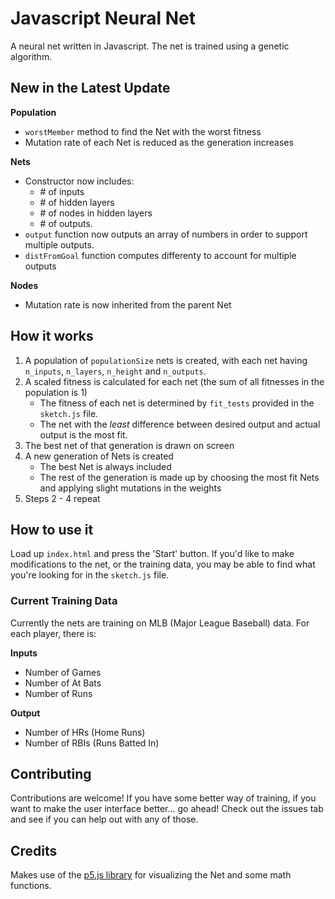 # Javascript Neural Net
A neural net written in Javascript. The net is trained using a genetic algorithm.

## New in the Latest Update
**Population**
* `worstMember` method to find the Net with the worst fitness
* Mutation rate of each Net is reduced as the generation increases

**Nets**
* Constructor now includes:
    * \# of inputs
    * \# of hidden layers
    * \# of nodes in hidden layers
    * \# of outputs.
* `output` function now outputs an array of numbers in order to support multiple outputs.
* `distFromGoal` function computes differenty to account for multiple outputs

**Nodes**
* Mutation rate is now inherited from the parent Net

## How it works
1. A population of `populationSize` nets is created, with each net having `n_inputs`, `n_layers`, `n_height` and `n_outputs`.
2. A scaled fitness is calculated for each net (the sum of all fitnesses in the population is 1)
    * The fitness of each net is determined by `fit_tests` provided in the `sketch.js` file.
    * The net with the _least_ difference between desired output and actual output is the most fit.
3. The best net of that generation is drawn on screen
4. A new generation of Nets is created
    * The best Net is always included
    * The rest of the generation is made up by choosing the most fit Nets and applying slight mutations in the weights
5. Steps 2 - 4 repeat

## How to use it
Load up `index.html` and press the 'Start' button.
If you'd like to make modifications to the net, or the training data, you may be able to find what you're looking for in the `sketch.js` file.

### Current Training Data
Currently the nets are training on MLB (Major League Baseball) data. For each player, there is:

**Inputs**
* Number of Games
* Number of At Bats
* Number of Runs

**Output**
* Number of HRs (Home Runs)
* Number of RBIs (Runs Batted In)

## Contributing
Contributions are welcome! If you have some better way of training, if you want to make the user interface better... go ahead!
Check out the issues tab and see if you can help out with any of those.

## Credits
Makes use of the [p5.js library](https://p5js.org) for visualizing the Net and some math functions.
